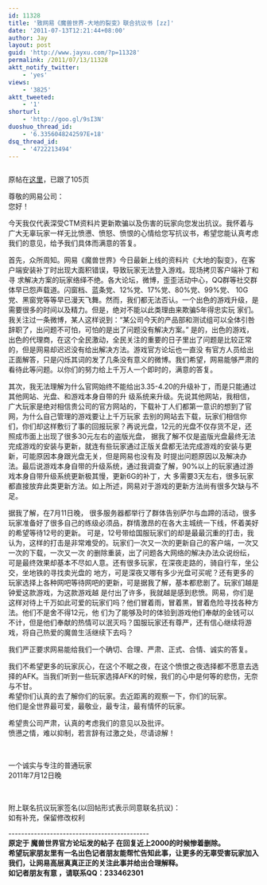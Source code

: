 ```yaml
---
id: 11328
title: '致网易《魔兽世界-大地的裂变》联合抗议书 [zz]'
date: '2011-07-13T12:21:44+08:00'
author: Jay
layout: post
guid: 'http://www.jayxu.com/?p=11328'
permalink: /2011/07/13/11328
aktt_notify_twitter:
    - 'yes'
views:
    - '3825'
aktt_tweeted:
    - '1'
shorturl:
    - 'http://goo.gl/9sI3N'
duoshuo_thread_id:
    - '6.3356048242597E+18'
dsq_thread_id:
    - '4722213494'
---
```


<p><a href="http://www.jayxu.com/log/wp-content/uploads/2011/07/174479258251.jpg"><img alt="" src="http://www.jayxu.com/log/wp-content/uploads/2011/07/174479258251.jpg" title="174479258251" /></a></p>
<p>原帖在<a href="http://bbs.ngacn.cc/read.php?tid=4410976" target="_blank">这里</a>，已跟了105页</p>
<p>尊敬的网易公司：<br />
	您好！</p>
<p>今天我仅代表深受CTM资料片更新欺骗以及伤害的玩家向您发出抗议。我怀着与广大无辜玩家一样无比愤懑、愤怒、愤恨的心情给您写抗议书，希望您能认真考虑我们的意见，给予我们具体而满意的答复。</p>
<p>首先，众所周知。网易《魔兽世界》今日最新上线的资料片《大地的裂变》，在客户端安装补丁时出现大面积错误，导致玩家无法登入游戏。现场拷贝客户端补丁和寻 求解决方案的玩家络绎不绝。各大论坛，微博，歪歪活动中心，QQ群等社交群体早已怨声载道。闪窗档、蓝条党、12%党、17%党、80%党、99%党、 10G党、黑窗党等等早已漫天飞舞。然而，我们都无法否认。一个出色的游戏升级，是需要很多的时间以及精力。但是，绝对不能以此类理由来欺骗5年得忠实玩 家们。我关注过一条微博，某人这样说到：&ldquo;某公司今天的产品部和测试组可以全体引咎辞职了，出问题不可怕，可怕的是出了问题没有解决方案。&rdquo; 是的，出色的游戏，出色的代理商，在这个全民激动，全民关注的重要的日子里出了问题是比较正常的，但是网易却迟迟没有给出解决方法。游戏官方论坛也一直没 有官方人员给出正面解答，只是闪烁其词的发了几条没有意义的微博。我们希望，网易能够严肃的看待此等问题。以你们的努力给上千万人一个即时的，满意的答复。</p>
<p>其次，我无法理解为什么官网始终不能给出3.35-4.20的升级补丁，而是只能通过其他网站、光盘、和游戏本身自带的升 级系统来升级。先说其他网站，我相信，广大玩家是绝对相信贵公司的官方网站的，下载补丁人们都第一意识的想到了官网，为什么自己管理的游戏要让上千万玩家 去别的网站去下载，玩家们相信你们，你们却这样敷衍了事的回报玩家？再说光盘，12元的光盘不仅存货不足，还照成市面上出现了很多30元左右的盗版光盘， 据我了解不仅是盗版光盘最终无法完成游戏的安装与更新，就连有些玩家通过正版关盘都无法完成游戏的安装与更新，可能原因本身跟光盘无关，但是网易也没有及 时提出问题原因以及解决办法。最后说游戏本身自带的升级系统，通过我调查了解，90%以上的玩家通过游戏本身自带升级系统更新极其慢，更新6G的补丁，大 多需要3天左右，很多玩家都直接放弃此类更新方法。如上所述，网易对于游戏的更新方法尚有很多欠缺与不足。</p>
<p>据我了解，在7月11日晚， 很多服务器都举行了群体告别萨尔与血蹄的活动，很多玩家准备好了很多自己的练级必须品，群情激昂的在各大主城统一下线，怀着美好的希望等待12号的更新。 可是，12号带给国服玩家们的却是最最沉重的打击，我认为，这样的打击是非常难受的。玩家们一次又一次的更新自己的客户端，一次又一次的下载，一次又一次 的删除重装，出了问题各大网络的解决办法众说纷纭，可是最终效果却基本不尽如人意。还有很多玩家，在深夜走路的，骑自行车，坐公交，坐地铁的寻找卖光盘的 地方，可是深夜又哪有多少光盘可买呢？还有更多的玩家选择上各种网吧等待网吧的更新，可是据我了解，基本都悲剧了。玩家们越是钟爱这款游戏，为这款游戏越 是付出了许多，我就越是感到悲愤。网易，你们是这样对待上千万如此可爱的玩家们吗？他们冒着雨，冒着黑，冒着危险寻找各种方法。他们不是舍不得12元，他 们为了能够及时的体验到游戏他们奉献的金钱可以不计，但是他们奉献的热情可以泯灭吗？国服玩家还有尊严，还有信心继续将游戏，将自己热爱的魔兽生活继续下去吗？</p>
<p>我们严正要求网易能给我们一个确切、合理、严肃、正式、合情、诚实的答复。</p>
<p>我们不希望更多的玩家灰心，在这个不眠之夜，在这个愤恨之夜选择都不愿意去选择的AFK。当我们听到一些玩家选择AFK的时候，我们的心中是何等的悲伤，无奈与不甘。<br />
	希望你们认真的去了解你们的玩家。去近距离的观察一下，你们的玩家。<br />
	他们是全世界最可爱，最敬业，最专注，最有情怀的玩家。</p>
<p>希望贵公司严肃，认真的考虑我们的意见以及批评。<br />
	愤懑之情，难以抑制，若言辞有过激之处，尽请谅解！</p>
<p>&nbsp;</p>
<p>一个诚实与专注的普通玩家<br />
	2011年7月12日晚</p>
<p>&nbsp;</p>
<p>附上联名抗议玩家签名(以回帖形式表示同意联名抗议)：<br />
	如有补充，保留修改权利</p>
<p>--------------------------------------------<br />
	<strong>原定于 魔兽世界官方论坛发的帖子 在回复近上2000的时候惨着删除。<br />
	希望玩家朋友里有一名出色记者朋友能帮忙告知此事，让更多的无辜受害玩家加入我们，让网易高层真真正正的关注此事并给出合理解释。<br />
	如记者朋友有意 ，请联系QQ：233462301 </strong></p>
